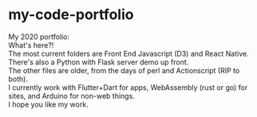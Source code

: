 my-code-portfolio
=================

My 2020 portfolio:<br>
What's here?!<br>
The most current folders are Front End Javascript (D3) and React Native. There's also a Python with Flask server demo up front.<br> 
The other files are older, from the days of perl and Actionscript (RIP to both).<br>
I currently work with Flutter+Dart for apps, WebAssembly (rust or go) for sites, and Arduino for non-web things.<br>
I hope you like my work.
